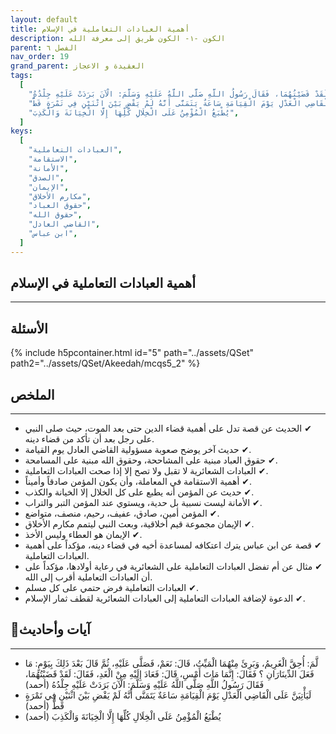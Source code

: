 ```yaml
---
layout: default
title: أهمية العبادات التعاملية في الإسلام
description: الكون -١- الكون طريق إلى معرفة الله
parent: الفصل ٦
nav_order: 19
grand_parent: العقيدة و الاعجاز
tags:
  [
    "لَّمَ: أُحِقَّ الْغَرِيمُ، وَبَرِئَ مِنْهُمَا الْمَيِّتُ، قَالَ: نَعَمْ، فَصَلَّى عَلَيْهِ، ثُمَّ قَالَ بَعْدَ ذَلِكَ بِيَوْمٍ: مَا فَعَلَ الدِّينَارَانِ ؟ فَقَالَ: إِنَّمَا مَاتَ أَمْسِ، قَالَ: فَعَادَ إِلَيْهِ مِنْ الْغَدِ، فَقَالَ: لَقَدْ قَضَيْتُهُمَا، فَقَالَ رَسُولُ اللَّهِ صَلَّى اللَّهُ عَلَيْهِ وَسَلَّمَ: الْآنَ بَرَدَتْ عَلَيْهِ جِلْدُهُ",
    "لَيَأْتِيَنَّ عَلَى الْقَاضِي الْعَدْلِ يَوْمَ الْقِيَامَةِ سَاعَةٌ يَتَمَنَّى أَنَّهُ لَمْ يَقْضِ بَيْنَ اثْنَيْنِ فِي تَمْرَةٍ قَطُّ",
    "يُطْبَعُ الْمُؤْمِنُ عَلَى الْخِلَالِ كُلِّهَا إِلَّا الْخِيَانَةَ وَالْكَذِبَ",
  ]
keys:
  [
    "العبادات التعاملية",
    "الاستقامة",
    "الأمانة",
    "الصدق",
    "الإيمان",
    "مكارم الأخلاق",
    "حقوق العباد",
    "حقوق الله",
    "القاضي العادل",
    "ابن عباس",
  ]
---
```


## ‏أهمية العبادات التعاملية في الإسلام

---

## الأسئلة

{% include h5pcontainer.html id="5" path="../assets/QSet" path2="../assets/QSet/Akeedah/mcqs5_2" %}

## الملخص

---

- ‏✔ الحديث عن قصة تدل على أهمية قضاء الدين حتى بعد الموت، حيث صلى النبي على رجل بعد أن تأكد من قضاء دينه.
- ‏✔ حديث آخر يوضح صعوبة مسؤولية القاضي العادل يوم القيامة.
- ‏✔ حقوق العباد مبنية على المشاححة، وحقوق الله مبنية على المسامحة.
- ‏✔ العبادات الشعائرية لا تقبل ولا تصح إلا إذا صحت العبادات التعاملية.
- ‏✔ أهمية الاستقامة في المعاملة، وأن يكون المؤمن صادقاً وأميناً.
- ‏✔ حديث عن المؤمن أنه يطبع على كل الخلال إلا الخيانة والكذب.
- ‏✔ الأمانة ليست نسبية بل حدية، ويستوي عند المؤمن التبر والتراب.
- ‏✔ المؤمن أمين، صادق، عفيف، رحيم، منصف، متواضع.
- ‏✔ الإيمان مجموعة قيم أخلاقية، وبعث النبي ليتمم مكارم الأخلاق.
- ‏✔ الإيمان هو العطاء وليس الأخذ.
- ‏✔ قصة عن ابن عباس يترك اعتكافه لمساعدة أخيه في قضاء دينه، مؤكداً على أهمية العبادات التعاملية.
- ‏✔ مثال عن أم تفضل العبادات التعاملية على الشعائرية في رعاية أولادها، مؤكداً على أن العبادات التعاملية أقرب إلى الله.
- ‏✔ العبادات التعاملية فرض حتمي على كل مسلم.
- ‏✔ الدعوة لإضافة العبادات التعاملية إلى العبادات الشعائرية لقطف ثمار الإسلام.

## 📜آيات وأحاديث

---

- ‏لَّمَ: أُحِقَّ الْغَرِيمُ، وَبَرِئَ مِنْهُمَا الْمَيِّتُ، قَالَ: نَعَمْ، فَصَلَّى عَلَيْهِ، ثُمَّ قَالَ بَعْدَ ذَلِكَ بِيَوْمٍ: مَا فَعَلَ الدِّينَارَانِ ؟ فَقَالَ: إِنَّمَا مَاتَ أَمْسِ، قَالَ: فَعَادَ إِلَيْهِ مِنْ الْغَدِ، فَقَالَ: لَقَدْ قَضَيْتُهُمَا، فَقَالَ رَسُولُ اللَّهِ صَلَّى اللَّهُ عَلَيْهِ وَسَلَّمَ: الْآنَ بَرَدَتْ عَلَيْهِ جِلْدُهُ (أحمد)
- ‏لَيَأْتِيَنَّ عَلَى الْقَاضِي الْعَدْلِ يَوْمَ الْقِيَامَةِ سَاعَةٌ يَتَمَنَّى أَنَّهُ لَمْ يَقْضِ بَيْنَ اثْنَيْنِ فِي تَمْرَةٍ قَطُّ (أحمد)
- ‏يُطْبَعُ الْمُؤْمِنُ عَلَى الْخِلَالِ كُلِّهَا إِلَّا الْخِيَانَةَ وَالْكَذِبَ (أحمد)
